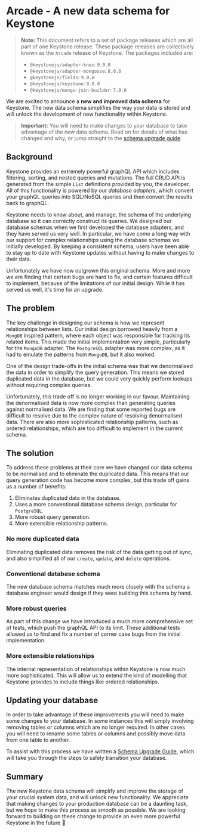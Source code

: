<!--[meta]
section: discussions
title: A new data schema
[meta]-->

# Arcade - A new data schema for Keystone

> **Note:** This document refers to a set of package releases which are all part of one Keystone release.
> These package releases are collectively known as the `Arcade` release of Keystone. The packages included are:
>
> - `@keystonejs/adapter-knex`: `9.0.0`
> - `@keystonejs/adapter-mongoose`: `8.0.0`
> - `@keystonejs/fields`: `9.0.0`
> - `@keystonejs/keystone`: `8.0.0`
> - `@keystonejs/mongo-join-builder`: `7.0.0`

We are excited to announce a **new and improved data schema** for Keystone.
The new data schema simplifies the way your data is stored and will unlock the development of new functionality within Keystone.

> **Important:** You will need to make changes to your database to take advantage of the new data schema. Read on for details of what has changed and why, or jump straight to the [schema upgrade guide](/docs/guides/relationship-migration.md).

## Background

Keystone provides an extremely powerful graphQL API which includes filtering, sorting, and nested queries and mutations.
The full CRUD API is generated from the simple `List` definitions provided by you, the developer.
All of this functionality is powered by our _database adapters_, which convert your graphQL queries into SQL/NoSQL queries and then convert the results back to graphQL.

Keystone needs to know about, and manage, the schema of the underlying database so it can correctly construct its queries.
We designed our database schemas when we first developed the database adapters, and they have served us very well.
In particular, we have come a long way with our support for complex relationships using the database schemas we initially developed.
By keeping a consistent schema, users have been able to stay up to date with Keystone updates without having to make changes to their data.

Unfortunately we have now outgrown this original schema.
More and more we are finding that certain bugs are hard to fix, and certain features difficult to implement, because of the limitations of our initial design.
While it has served us well, it's time for an upgrade.

## The problem

The key challenge in designing our schema is how we represent relationships between lists.
Our initial design borrowed heavily from a `MongDB` inspired pattern, where each object was responsible for tracking its related items.
This made the initial implementation very simple, particularly for the `MongoDB` adapter.
The `PostgreSQL` adapter was more complex, as it had to emulate the patterns from `MongoDB`, but it also worked.

One of the design trade-offs in the initial schema was that we denormalised the data in order to simplify the query generation.
This means we stored duplicated data in the database, but we could very quickly perform lookups without requiring complex queries.

Unfortunately, this trade off is no longer working in our favour.
Maintaining the denormalised data is now more complex than generating queries against normalised data.
We are finding that some reported bugs are difficult to resolve due to the complex nature of resolving denormalised data.
There are also more sophisticated relationship patterns, such as ordered relationships, which are too difficult to implement in the current schema.

## The solution

To address these problems at their core we have changed our data schema to be normalised and to eliminate the duplicated data.
This means that our query generation code has become more complex, but this trade off gains us a number of benefits:

1. Eliminates duplicated data in the database.
2. Uses a more conventional database schema design, particular for `PostgreSQL`.
3. More robust query generation.
4. More extensible relationship patterns.

### No more duplicated data

Eliminating duplicated data removes the risk of the data getting out of sync, and also simplified all of our `create`, `update`, and `delete` operations.

### Conventional database schema

The new database schema matches much more closely with the schema a database engineer would design if they were building this schema by hand.

### More robust queries

As part of this change we have introduced a much more comprehensive set of tests, which push the graphQL API to its limit.
These additional tests allowed us to find and fix a number of corner case bugs from the initial implementation.

### More extensible relationships

The internal representation of relationships within Keystone is now much more sophisticated.
This will allow us to extend the kind of modelling that Keystone provides to include things like ordered relationships.

## Updating your database

In order to take advantage of these improvements you will need to make some changes to your database.
In some instances this will simply involving removing tables or columns which are no longer required.
In other cases you will need to rename some tables or columns and possibly move data from one table to another.

To assist with this process we have written a [Schema Upgrade Guide](/docs/guides/relationship-migration.md), which will take you through the steps to safely transition your database.

## Summary

The new Keystone data schema will simplify and improve the storage of your crucial system data, and will unlock new functionality.
We appreciate that making changes to your production database can be a daunting task, but we hope to make this process as smooth as possible.
We are looking forward to building on these change to provide an even more powerful Keystone in the future 🚀
